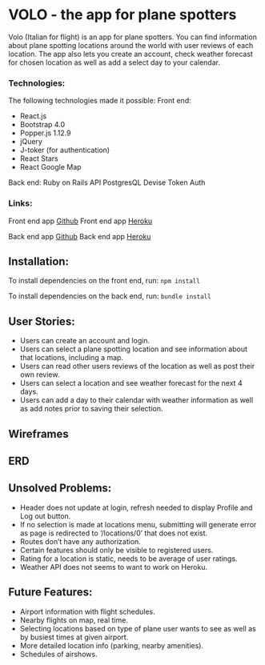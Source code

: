 # VOLO - the app for plane spotters

Volo (Italian for flight) is an app for plane spotters. You can find information about plane spotting locations around the world with user reviews of each location. The app also lets you create an account, check weather forecast for chosen location as well as add a select day to your calendar. 

### Technologies:
The following technologies made it possible:
Front end:
- React.js
- Bootstrap 4.0
- Popper.js 1.12.9 
- jQuery
- J-toker (for authentication)
- React Stars 
- React Google Map

Back end:
Ruby on Rails API
PostgresQL
Devise Token Auth

### Links:

Front end app [Github](https://github.com/levatech007/volo-react-app)
Front end app [Heroku](https://volo-app.herokuapp.com)

Back end app [Github](https://github.com/levatech007/volo_rails_api)
Back end app [Heroku](https://volo-rails-api.herokuapp.com)

## Installation:

To install dependencies on the front end, run:
`npm install`

To install dependencies on the back end, run:
`bundle install`

## User Stories: 
- Users can create an account and login.
- Users can select a plane spotting location and see information about that locations, including a map. 
- Users can read other users reviews of the location as well as post their own review. 
- Users can select a location and see weather forecast for the next 4 days.
- Users can add a day to their calendar with weather information as well as add notes prior to saving their selection.

## Wireframes

## ERD

## Unsolved Problems: 
- Header does not update at login, refresh needed to display Profile and Log out button.
- If no selection is made at locations menu, submitting will generate error as page is redirected to ‘/locations/0’ that does not exist. 
- Routes don’t have any authorization. 
- Certain features should only be visible to registered users.
- Rating for a location is static, needs to be average of user ratings.
- Weather API does not seems to want to work on Heroku.

## Future Features:
- Airport information with flight schedules.
- Nearby flights on map, real time.
- Selecting locations based on type of plane user wants to see as well as by busiest times at given airport.
- More detailed location info (parking, nearby amenities).
- Schedules of airshows.
